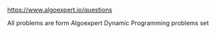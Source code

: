 https://www.algoexpert.io/questions

All problems are form Algoexpert Dynamic Programming problems set


